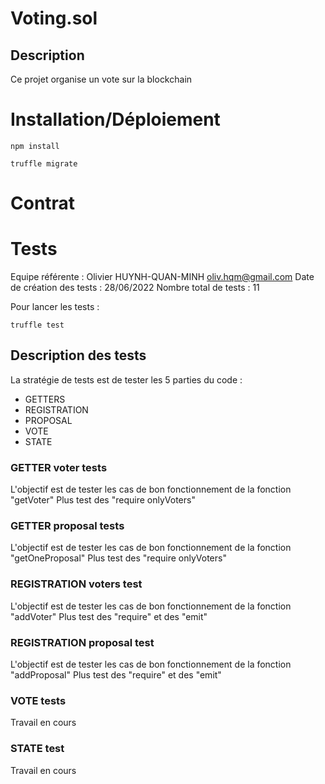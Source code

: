 # Voting.sol

## Description

Ce projet organise un vote sur la blockchain

# Installation/Déploiement

```
npm install

truffle migrate

```

# Contrat





# Tests

Equipe référente : Olivier HUYNH-QUAN-MINH oliv.hqm@gmail.com
Date de création des tests : 28/06/2022
Nombre total de tests : 11



Pour lancer les tests : 

```
truffle test

```

## Description des tests

La stratégie de tests est de tester les 5 parties du code :
- GETTERS
- REGISTRATION
- PROPOSAL
- VOTE
- STATE


### GETTER voter tests
L'objectif est de tester les cas de bon fonctionnement de la fonction "getVoter" 
Plus test des "require onlyVoters"


### GETTER proposal tests
L'objectif est de tester les cas de bon fonctionnement de la fonction "getOneProposal" 
Plus test des "require onlyVoters"

### REGISTRATION voters test
L'objectif est de tester les cas de bon fonctionnement de la fonction "addVoter" 
Plus test des "require" et des "emit"


### REGISTRATION proposal test
L'objectif est de tester les cas de bon fonctionnement de la fonction "addProposal" 
Plus test des "require" et des "emit"


### VOTE tests
Travail en cours


### STATE test
Travail en cours


